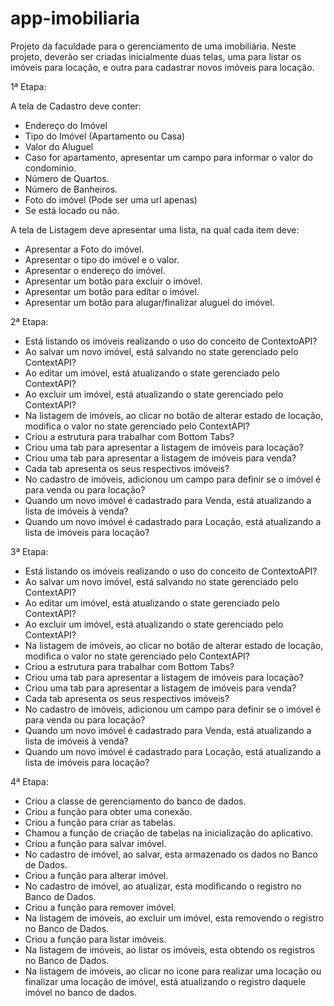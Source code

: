 # app-imobiliaria
Projeto da faculdade para o gerenciamento de uma imobiliária. Neste projeto, deverão ser criadas inicialmente duas telas, uma para listar os imóveis para locação, e outra para cadastrar novos imóveis para locação.

1ª Etapa:

A tela de Cadastro deve conter:

- Endereço do Imóvel
- Tipo do Imóvel (Apartamento ou Casa)
- Valor do Aluguel
- Caso for apartamento, apresentar um campo para informar o valor do condomínio.
- Número de Quartos.
- Número de Banheiros.
- Foto do imóvel (Pode ser uma url apenas)
- Se está locado ou não.

A tela de Listagem deve apresentar uma lista, na qual cada item deve:

- Apresentar a Foto do imóvel.
- Apresentar o tipo do imóvel e o valor.
- Apresentar o endereço do imóvel.
- Apresentar um botão para excluir o imóvel.
- Apresentar um botão para editar o imóvel.
- Apresentar um botão para alugar/finalizar aluguel do imóvel.

2ª Etapa:

- Está listando os imóveis realizando o uso do conceito de ContextoAPI?
- Ao salvar um novo imóvel, está salvando no state gerenciado pelo ContextAPI?
- Ao editar um imóvel, está atualizando o state gerenciado pelo ContextAPI?
- Ao excluir um imóvel, está atualizando o state gerenciado pelo ContextAPI?
- Na listagem de imóveis, ao clicar no botão de alterar estado de locação, modifica o valor no state gerenciado pelo ContextAPI?
- Criou a estrutura para trabalhar com Bottom Tabs?
- Criou uma tab para apresentar a listagem de imóveis para locação?
- Criou uma tab para apresentar a listagem de imóveis para venda?
- Cada tab apresenta os seus respectivos imóveis?
- No cadastro de imóveis, adicionou um campo para definir se o imóvel é para venda ou para locação?
- Quando um novo imóvel é cadastrado para Venda, está atualizando a lista de imóveis à venda?
- Quando um novo imóvel é cadastrado para Locação, está atualizando a lista de imóveis para locação?

3ª Etapa: 

- Está listando os imóveis realizando o uso do conceito de ContextoAPI?
- Ao salvar um novo imóvel, está salvando no state gerenciado pelo ContextAPI?
- Ao editar um imóvel, está atualizando o state gerenciado pelo ContextAPI?
- Ao excluir um imóvel, está atualizando o state gerenciado pelo ContextAPI?
- Na listagem de imóveis, ao clicar no botão de alterar estado de locação, modifica o valor no state gerenciado pelo ContextAPI?
- Criou a estrutura para trabalhar com Bottom Tabs?
- Criou uma tab para apresentar a listagem de imóveis para locação?
- Criou uma tab para apresentar a listagem de imóveis para venda?
- Cada tab apresenta os seus respectivos imóveis?
- No cadastro de imóveis, adicionou um campo para definir se o imóvel é para venda ou para locação?
- Quando um novo imóvel é cadastrado para Venda, está atualizando a lista de imóveis à venda?
- Quando um novo imóvel é cadastrado para Locação, está atualizando a lista de imóveis para locação?

4ª Etapa:

- Criou a classe de gerenciamento do banco de dados.
- Criou a função para obter uma conexão.
- Criou a função para criar as tabelas.
- Chamou a função de criação de tabelas na inicialização do aplicativo.
- Criou a função para salvar imóvel.
- No cadastro de imóvel, ao salvar, esta armazenado os dados no Banco de Dados.
- Criou a função para alterar imóvel.
- No cadastro de imóvel, ao atualizar, esta modificando o registro no Banco de Dados.
- Criou a função para remover imóvel.
- Na listagem de imóveis, ao excluir um imóvel, esta removendo o registro no Banco de Dados.
- Criou a função para listar imóveis.
- Na listagem de imóveis, ao listar os imóveis, esta obtendo os registros no Banco de Dados.
- Na listagem de imóveis, ao clicar no ícone para realizar uma locação ou finalizar uma locação de imóvel, está atualizando o registro daquele imóvel no banco de dados.
